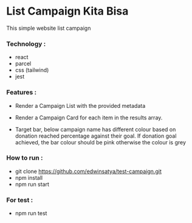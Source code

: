 # List Campaign Kita Bisa

This simple website list campaign

### Technology :

- react
- parcel
- css (tailwind)
- jest

### Features :

- Render a Campaign List with the provided metadata

- Render a Campaign Card for each item in the results array.
- Target bar, below campaign name has different colour based on donation reached percentage against their goal. If donation goal achieved, the bar colour should be pink otherwise the colour is grey

### How to run :

- git clone https://github.com/edwinsatya/test-campaign.git
- npm install
- npm run start

### For test :

- npm run test
